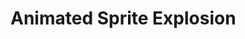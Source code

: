 # Animated Sprite Explosion

<demo mode="full" :background-alpha="0" src="./demo/animated-sprite-explosion.vue" />